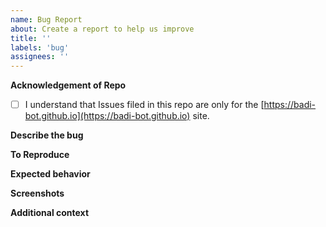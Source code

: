 ```yaml
---
name: Bug Report
about: Create a report to help us improve
title: ''
labels: 'bug'
assignees: ''
---
```


<!-- Thanks for taking the time to report a bug! Please fill in the following. -->
<!-- We'll be in touch if we need any other information. -->
<!-- Once submitted, follow this issue's progress on the project board. -->
<!-- Notes like this are comments and won't appear in the report. -->
<!-- WARNING: Make sure no sensitive info is included! -->

**Acknowledgement of Repo**
<!-- Check the box below to confirm -->
- [ ] I understand that Issues filed in this repo are only for the [https://badi-bot.github.io](https://badi-bot.github.io) site.

**Describe the bug**
<!-- A clear, concise description of the bug -->

**To Reproduce**
<!-- Steps to reproduce the bug -->

**Expected behavior**
<!-- A clear, concise description of what you expect to happen -->

**Screenshots**
<!-- If applicable, add screenshots to help explain your problem -->
<!-- WARNING: Make sure no sensitive info is included! -->

**Additional context**
<!-- Add any other context about the problem here -->
<!-- WARNING: Make sure no sensitive info is included! -->
